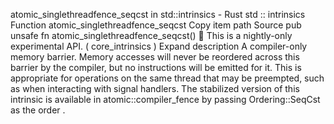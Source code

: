 atomic_singlethreadfence_seqcst in std::intrinsics - Rust
std
::
intrinsics
Function
atomic_singlethreadfence_seqcst
Copy item path
Source
pub unsafe fn atomic_singlethreadfence_seqcst()
🔬
This is a nightly-only experimental API. (
core_intrinsics
)
Expand description
A compiler-only memory barrier.
Memory accesses will never be reordered across this barrier by the
compiler, but no instructions will be emitted for it. This is
appropriate for operations on the same thread that may be preempted,
such as when interacting with signal handlers.
The stabilized version of this intrinsic is available in
atomic::compiler_fence
by passing
Ordering::SeqCst
as the
order
.